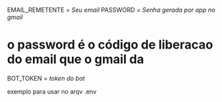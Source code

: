 EMAIL_REMETENTE = *Seu email*
PASSWORD = *Senha gerada por app no gmail*
# o password é o código de liberacao do email que o gmail da 

BOT_TOKEN = *token do bot*

exemplo para usar no arqv .env